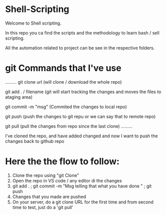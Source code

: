 # Shell-Scripting

Welcome to Shell scripting.

In this repo you ca find the scripts and the methodology to learn bash / sell scripting.

All the automation related to project can be see in the respective folders.

# git Commands that I've use
.........
git clone url (will clone / download the whole repo)

git add . / filename (git will start tracking the changes and moves the files to ataging area)

git commit -m "msg" (Commited the changes to local repo)

git push (push the changes to git repu or we can say that to remote repo)

git pull (pull the changes from repo since the last clone)
.........

I've cloned the repo, and have added changed and now I want to push the changes back to github repo


# Here the the flow to follow:

1) Clone the repo using "git Clone"
2) Open the repo in VS code / any editor di the changes
3) git add . ; git commit -m "Msg telling that what you have done " ; git push
4) Changes that you made are pushed
5) On your server, do a git clone URL for the first time and from second time to test, just do a 'git pull'